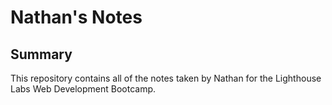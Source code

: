 # Nathan's Notes

## Summary

This repository contains all of the notes taken by Nathan for the Lighthouse Labs Web Development Bootcamp.